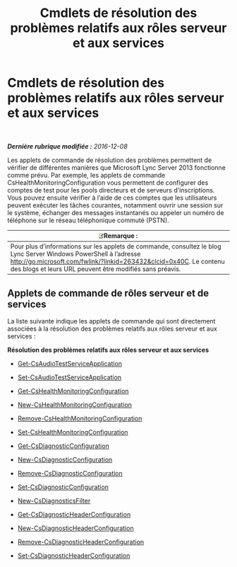 ﻿---
title: Cmdlets de résolution des problèmes relatifs aux rôles serveur et aux services
TOCTitle: Cmdlets de résolution des problèmes relatifs aux rôles serveur et aux services
ms:assetid: 03be4cae-bf35-40b2-8e02-477b64afa4c9
ms:mtpsurl: https://technet.microsoft.com/fr-fr/library/Gg415628(v=OCS.15)
ms:contentKeyID: 49296100
ms.date: 12/10/2016
mtps_version: v=OCS.15
ms.translationtype: HT
---

# Cmdlets de résolution des problèmes relatifs aux rôles serveur et aux services

 

_**Dernière rubrique modifiée :** 2016-12-08_

Les applets de commande de résolution des problèmes permettent de vérifier de différentes manières que Microsoft Lync Server 2013 fonctionne comme prévu. Par exemple, les applets de commande CsHealthMonitoringConfiguration vous permettent de configurer des comptes de test pour les pools directeurs et de serveurs d’inscriptions. Vous pouvez ensuite vérifier à l’aide de ces comptes que les utilisateurs peuvent exécuter les tâches courantes, notamment ouvrir une session sur le système, échanger des messages instantanés ou appeler un numéro de téléphone sur le réseau téléphonique commuté (PSTN).

<table>
<thead>
<tr class="header">
<th><img src="images/Gg398920.note(OCS.15).gif" title="note" alt="note" />Remarque :</th>
</tr>
</thead>
<tbody>
<tr class="odd">
<td>Pour plus d’informations sur les applets de commande, consultez le blog Lync Server Windows PowerShell à l’adresse <a href="http://go.microsoft.com/fwlink/?linkid=263432%26clcid=0x40c">http://go.microsoft.com/fwlink/?linkid=263432&amp;clcid=0x40C</a>. Le contenu des blogs et leurs URL peuvent être modifiés sans préavis.</td>
</tr>
</tbody>
</table>


## Applets de commande de rôles serveur et de services

La liste suivante indique les applets de commande qui sont directement associées à la résolution des problèmes relatifs aux rôles serveur et aux services :

**Résolution des problèmes relatifs aux rôles serveur et aux services**

  -   
    [Get-CsAudioTestServiceApplication](get-csaudiotestserviceapplication.md)

  -   
    [Set-CsAudioTestServiceApplication](set-csaudiotestserviceapplication.md)

  -   
    [Get-CsHealthMonitoringConfiguration](get-cshealthmonitoringconfiguration.md)

  -   
    [New-CsHealthMonitoringConfiguration](new-cshealthmonitoringconfiguration.md)

  -   
    [Remove-CsHealthMonitoringConfiguration](remove-cshealthmonitoringconfiguration.md)

  -   
    [Set-CsHealthMonitoringConfiguration](set-cshealthmonitoringconfiguration.md)

  -   
    [Get-CsDiagnosticConfiguration](get-csdiagnosticconfiguration.md)

  -   
    [New-CsDiagnosticConfiguration](new-csdiagnosticconfiguration.md)

  -   
    [Remove-CsDiagnosticConfiguration](remove-csdiagnosticconfiguration.md)

  -   
    [Set-CsDiagnosticConfiguration](set-csdiagnosticconfiguration.md)

  -   
    [New-CsDiagnosticsFilter](new-csdiagnosticsfilter.md)

  -   
    [Get-CsDiagnosticHeaderConfiguration](get-csdiagnosticheaderconfiguration.md)

  -   
    [New-CsDiagnosticHeaderConfiguration](new-csdiagnosticheaderconfiguration.md)

  -   
    [Remove-CsDiagnosticHeaderConfiguration](remove-csdiagnosticheaderconfiguration.md)

  -   
    [Set-CsDiagnosticHeaderConfiguration](set-csdiagnosticheaderconfiguration.md)

